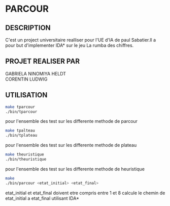 # PARCOUR

## DESCRIPTION

C'est un project universitaire realliser pour l'UE d'IA de paul Sabatier.Il a pour but d'implementer IDA* sur le jeu La rumba des chiffres.

## PROJET REALISER PAR

GABRIELA NINOMIYA HELDT\
CORENTIN LUDWIG

## UTILISATION

```bash
make tparcour
./bin/tparcour
```

pour l'ensemble des test sur les differente methode de parcour

```bash
make tpalteau
./bin/tplateau
```

pour l'ensemble des test sur les differente methode de plateau

```bash
make theuristique
./bin/theuristique
```

pour l'ensemble des test sur les differente methode de heuristique

```bash
make
./bin/parcour <etat_initial> <etat_final>
```

etat_initial et etat_final doivent etre compris entre 1 et 8
calcule le chemin de etat_initial a etat_final utilisant IDA*
